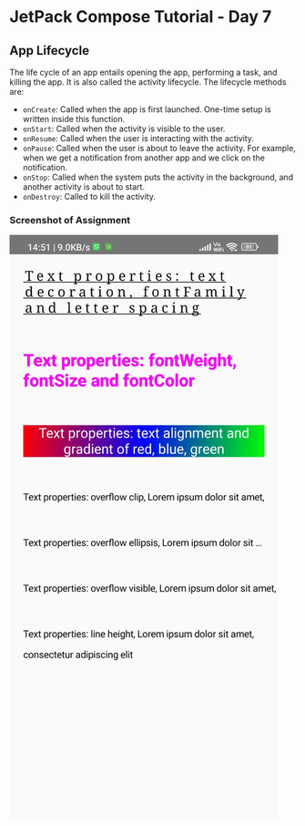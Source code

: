 # JetPack Compose Tutorial - Day 7

## App Lifecycle

The life cycle of an app entails opening the app, performing a task, and killing the app. It is also called the activity lifecycle. The lifecycle methods are:

- `onCreate`: Called when the app is first launched. One-time setup is written inside this function.
- `onStart`: Called when the activity is visible to the user.
- `onResume`: Called when the user is interacting with the activity.
- `onPause`: Called when the user is about to leave the activity. For example, when we get a notification from another app and we click on the notification.
- `onStop`: Called when the system puts the activity in the background, and another activity is about to start.
- `onDestroy`: Called to kill the activity.

### Screenshot of Assignment

![Activity Lifecycle Screenshot](activity_lifecycle_screenshot.png)
